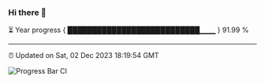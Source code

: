 ### Hi there 👋

⏳ Year progress { ███████████████████████████▁▁▁ } 91.99 %

---

⏰ Updated on Sat, 02 Dec 2023 18:19:54 GMT

![Progress Bar CI](https://github.com/ZhaoGui/ZhaoGui/workflows/Progress%20Bar%20CI/badge.svg)
